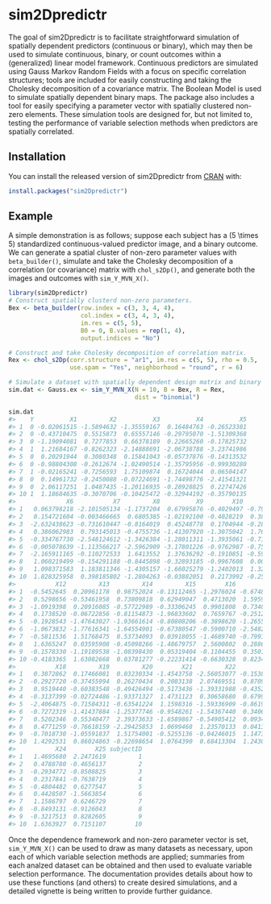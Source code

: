 
<!-- README.md is generated from README.Rmd. Please edit that file -->

# sim2Dpredictr

<!-- badges: start -->

<!-- badges: end -->

The goal of sim2Dpredictr is to facilitate straightforward simulation of
spatially dependent predictors (continuous or binary), which may then be
used to simulate continuous, binary, or count outcomes within a
(generalized) linear model framework. Continuous predictors are
simulated using Gauss Markov Random Fields with a focus on specific
correlation structures; tools are included for easily constructing and
taking the Cholesky decomposition of a covariance matrix. The Boolean
Model is used to simulate spatially dependent binary maps. The package
also includes a tool for easily specifying a parameter vector with
spatially clustered non-zero elements. These simulation tools are
designed for, but not limited to, testing the performance of variable
selection methods when predictors are spatially correlated.

## Installation

You can install the released version of sim2Dpredictr from
[CRAN](https://CRAN.R-project.org) with:

``` r
install.packages("sim2Dpredictr")
```

## Example

A simple demonstration is as follows; suppose each subject has a
\(5 \times 5\) standardized continuous-valued predictor image, and a
binary outcome. We can generate a spatial cluster of non-zero parameter
values with `beta_builder()`, simulate and take the Cholesky
decomposition of a correlation (or covariance) matrix with
`chol_s2Dp()`, and generate both the images and outcomes with
`sim_Y_MVN_X()`.

``` r
library(sim2Dpredictr)
# Construct spatially clusterd non-zero parameters.
Bex <- beta_builder(row.index = c(3, 3, 4, 4), 
                    col.index = c(3, 4, 3, 4),
                    im.res = c(5, 5),
                    B0 = 0, B.values = rep(1, 4),
                    output.indices = "No")

# Construct and take Cholesky decomposition of correlation matrix.
Rex <- chol_s2Dp(corr.structure = "ar1", im.res = c(5, 5), rho = 0.5,
                 use.spam = "Yes", neighborhood = "round", r = 6)

# Simulate a dataset with spatially dependent design matrix and binary outcomes.
sim.dat <- Gauss.ex <- sim_Y_MVN_X(N = 10, B = Bex, R = Rex, 
                                   dist = "binomial")

sim.dat
#>    Y          X1         X2          X3          X4          X5
#> 1  0 -0.02061515 -1.5894632 -1.35559167  0.16484763 -0.26523381
#> 2  0 -0.43710475  0.5515873  0.65557146 -0.29795070 -1.51309368
#> 3  0 -1.19094081  0.7277853  0.66378189  0.22665260 -0.17825732
#> 4  1  1.21684167 -0.8262323 -2.14888691 -2.06738788 -3.23741986
#> 5  0  0.20291944  0.3080348  0.15841043 -0.05737876 -0.14313532
#> 6  0 -0.98804308 -0.2612674 -1.02490514 -1.35795956 -0.99930280
#> 7  1 -0.02165241 -0.7256593  1.75109874  0.16724044  0.06504147
#> 8  0  0.14961732 -0.2450088 -0.07224691 -1.74498776 -2.41541321
#> 9  0  2.06117251  1.0487435 -1.20116935 -0.28928825  0.22747426
#> 10 1  1.18684635 -0.3070706 -0.10425472 -0.32944192 -0.35790135
#>              X6           X7         X8          X9        X10         X11
#> 1   0.063798218 -2.101505134 -1.1737204  0.67995876 -0.4029497 -0.79952658
#> 2   0.154721604 -0.003466665  0.6805385 -1.02192100 -0.4028219  0.38923798
#> 3  -2.632438623 -0.731610447 -0.8164019  0.45248778  0.1704944 -0.28016817
#> 4   0.386062983  0.793145013 -0.4755736 -1.41307920 -1.3075042  1.76024910
#> 5  -0.334767730 -2.548124612 -1.3426384 -1.28011311 -1.3935061 -0.71437785
#> 6  -0.005078639 -1.113566217 -2.5962909 -3.17801226 -0.9762987 -0.75996737
#> 7  -2.165911165 -0.110272533  1.6413552  1.37636292 -0.1910851 -0.59411463
#> 8   1.060219499 -0.154291188 -0.8445898 -0.32893185 -0.9967608  0.00538278
#> 9   1.098371583  1.183811346 -1.4305157 -1.66025279 -1.2402013  1.32711796
#> 10  1.828325958  0.398185802 -1.2804263 -0.03882051  0.2173992 -0.25086508
#>           X12         X13         X14         X15        X16        X17
#> 1  -0.5452645  0.20961178  0.98752024 -0.13112465 -1.2976024 -0.6748704
#> 2   0.5298656 -0.53461958  0.73809818  0.62949047  0.4713020  1.5959354
#> 3  -1.0919398  0.20916085 -0.57722989 -0.33306245  0.9901808  0.7340450
#> 4   0.1738520 -0.06722856 -0.81154873 -1.96833602  0.7659767 -0.2512449
#> 5  -0.1928543 -1.47643027 -1.93661614 -0.80808206 -0.3898620 -1.2655171
#> 6  -1.0673832 -1.77616341 -1.64554901 -0.67380547 -0.5900710 -2.5482818
#> 7  -0.5811536  1.51768475  0.53734093  0.03918055 -1.4689740 -0.7993639
#> 8   1.6365247  0.03595908 -0.45098266 -1.48679757  2.5600802  0.2886936
#> 9  -0.1578330 -1.19189538 -1.08398430  0.05319404 -0.1104455  0.3501400
#> 10 -0.4183365  1.63082668  0.03781277 -0.22231414 -0.6630328  0.8234409
#>           X18         X19         X20        X21         X22         X23
#> 1   0.3872862  0.17466081  0.03230334 -1.4543758 -2.56053077 -0.15381477
#> 2  -0.2927720 -0.37455994  0.26270434  0.2083138  2.07469551  0.87097106
#> 3   0.9519440 -0.60383548 -0.49426494 -0.5173436 -1.39331988 -0.43529298
#> 4  -0.3137399 -0.02724486 -1.93371327  1.4731123  0.30658680  0.67993503
#> 5  -2.4064875 -0.71584311 -0.63541224  1.1598316 -1.59336909 -0.86197895
#> 6  -0.7272319 -1.41437884 -1.25377746 -0.9548261 -1.54367440  0.34064265
#> 7   0.5202346  0.55340477  2.39373633 -1.6589867 -0.54905412  0.09348630
#> 8   0.4771259 -0.76618159 -2.29425853  1.0699468  1.23570133  0.04138893
#> 9  -0.7018730 -1.05591837  1.51754001 -0.5255136 -0.04246015  1.14734700
#> 10  1.4292531  0.86024863 -0.22698654  1.0764390  0.68413304  1.24301906
#>           X24        X25 subjectID
#> 1   1.4695680  2.2471619         1
#> 2   0.4788780 -0.4656137         2
#> 3  -0.2934772 -0.8508825         3
#> 4   0.2317841 -0.7638719         4
#> 5  -0.4804482  0.6277547         5
#> 6   0.4428507 -1.5663854         6
#> 7   1.1586797  0.6246729         7
#> 8  -0.8493131 -0.9126043         8
#> 9  -0.3217513  0.8282605         9
#> 10  1.6363927  0.7151107        10
```

Once the dependence framework and non-zero parameter vector is set,
`sim_Y_MVN_X()` can be used to draw as many datasets as necessary, upon
each of which variable selection methods are applied; summaries from
each analzed dataset can be obtained and then used to evaluate variable
selection performance. The documentation provides details about how to
use these functions (and others) to create desired simulations, and a
detailed vignette is being written to provide further guidance.
